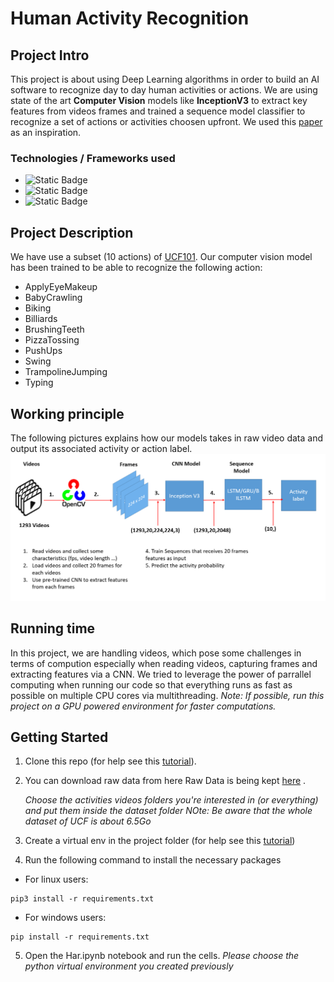 # Human Activity Recognition



## Project Intro
This project is about using Deep Learning algorithms in order to build an AI software to recognize day to day human activities or actions. We are using state of the art **Computer Vision** models like **InceptionV3** to extract key features from videos frames and trained a sequence model classifier to recognize a set of actions or activities choosen upfront.
We used this [paper](https://arxiv.org/pdf/1411.4389.pdf) as an inspiration.
### Technologies / Frameworks used 
* ![Static Badge](https://img.shields.io/badge/Python-3.8-green)
* ![Static Badge](https://img.shields.io/badge/opencv-4.8-green)
* ![Static Badge](https://img.shields.io/badge/keras-2.13-green)

## Project Description
We have use a subset (10 actions) of [UCF101](https://www.crcv.ucf.edu/data/UCF101.php). Our computer vision model has been trained to be  able to recognize the following action:
* ApplyEyeMakeup       
* BabyCrawling         
* Biking               
* Billiards            
* BrushingTeeth        
* PizzaTossing         
* PushUps              
* Swing                
* TrampolineJumping    
* Typing


## Working principle
The following pictures explains how our models takes in raw video data and output its associated activity or action label.
<img src="principle.png" alt="principle">

## Running time
In this project, we are handling videos, which pose some challenges in terms of compution especially when reading videos, capturing frames and extracting features via a CNN.
We tried to leverage the power of parrallel computing when running our code so that everything runs as fast as possible on multiple  CPU cores via multithreading.
*Note: If possible, run this project on a GPU powered environment for faster computations.*





## Getting Started

1. Clone this repo (for help see this [tutorial](https://help.github.com/articles/cloning-a-repository/)).
2. You can download raw data from here Raw Data is being kept [here](https://www.crcv.ucf.edu/data/UCF101/UCF101.rar) .

    *Choose the activities videos folders you're interested in (or everything) and put them inside the dataset folder*
    *NOte: Be aware that the whole dataset of UCF is about 6.5Go*
    
3. Create a virtual env in the project folder (for help see this [tutorial](https://www.freecodecamp.org/news/how-to-setup-virtual-environments-in-python/))
4. Run the following command to install the necessary packages
* For linux users:
```
pip3 install -r requirements.txt
```
* For windows users:
```
pip install -r requirements.txt
```


5. Open the Har.ipynb notebook and run the cells.
*Please choose the python virtual environment you created previously*



